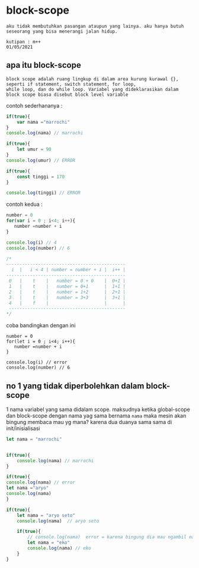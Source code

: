 
# block-scope

```
aku tidak membutuhkan pasangan ataupun yang lainya. aku hanya butuh seseorang yang bisa menerangi jalan hidup.

kutipan : m++
01/05/2021
```

## apa itu block-scope
```
block scope adalah ruang lingkup di dalam area kurung kurawal {}, seperti if statement, switch statement, for loop, 
while loop, dan do while loop. Variabel yang dideklarasikan dalam block scope biasa disebut block level variable
```

contoh sederhananya :
```js
if(true){
    var nama ="marrochi"
}
console.log(nama) // marrochi

if(true){
    let umur = 90
}
console.log(umur) // ERROR

if(true){
    const tinggi = 170
}

console.log(tinggi) // ERROR

```
contoh kedua :

```js
number = 0
for(var i = 0 ; i<4; i++){
   number =number + i
}

console.log(i) // 4
console.log(number) // 6

/*
---------------------------------------------
  i  |   i < 4 | number = number + i |  i++ |
---------------------------------------------
 0   |    t    |   number = 0 + 0    |  0+1 |
 1   |    t    |   number = 0+1      |  1+1 |
 2   |    t    |   number = 1+2      |  2+1 |
 3   |    t    |   number = 3+3      |  3+1 |
 4   |    f    |                     |      |
 --------------------------------------------
*/

```

coba bandingkan dengan ini
```
number = 0
for(let i = 0 ; i<4; i++){
   number =number + i
}

console.log(i) // error
console.log(number) // 6

```

## no 1 yang tidak diperbolehkan dalam block-scope
1 nama variabel yang sama didalam scope. maksudnya ketika global-scope dan block-scope dengan nama yag sama bernama `nama` maka mesin akan bingung membaca mau yg mana? karena dua duanya sama sama di init/inisialisasi
```js
let nama = "marrochi"


if(true){
    console.log(nama) // marrochi
}

if(true){
console.log(nama) // error
let nama ="aryo"
console.log(nama)
}

if(true){
    let nama = "aryo seto"
    console.log(nama)  // aryo seto

    if(true){
        // console.log(nama)  error = karena bingung dia mau ngambil nama yang mana karena didalam if ada variabel nama lagi
        let nama = "eko"
        console.log(nama) // eko
    }
}
```
